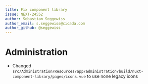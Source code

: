 ```yaml
---
title: Fix component library
issue: NEXT-24552
author: Sebastian Seggewiss
author_email: s.seggewiss@cicada.com
author_github: @seggewiss
---
```

# Administration
* Changed `src/Administration/Resources/app/administration/build/nuxt-component-library/pages/icons.vue` to use none legacy icons
